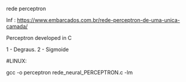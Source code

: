 rede perceptron


Inf : https://www.embarcados.com.br/rede-perceptron-de-uma-unica-camada/


Perceptron  developed in C


1 - Degraus.
2 - Sigmoide


#LINUX:

gcc -o perceptron rede_neural_PERCEPTRON.c -lm



